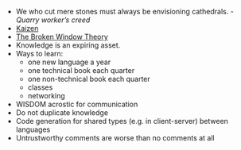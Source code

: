- We who cut mere stones must always be envisioning cathedrals. - *Quarry worker’s creed*
- [Kaizen](https://www.techtarget.com/searcherp/definition/kaizen-or-continuous-improvement#:~:text=Kaizen%20is%20a%20compound%20of,War%20II%20Japanese%20quality%20circles.)
- [The Broken Window Theory](https://en.m.wikipedia.org/wiki/Broken_windows_theory)
- Knowledge is an expiring asset.
- Ways to learn:
	- one new language a year
	- one technical book each quarter
	- one non-technical book each quarter 
	- classes
	- networking 
- WISDOM acrostic for communication
- Do not duplicate knowledge
- Code generation for shared types (e.g. in client-server) between languages 
- Untrustworthy comments are worse than no comments at all

